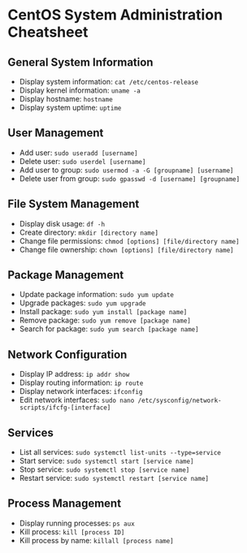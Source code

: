 # CentOS System Administration Cheatsheet

## General System Information

- Display system information: `cat /etc/centos-release`
- Display kernel information: `uname -a`
- Display hostname: `hostname`
- Display system uptime: `uptime`

## User Management

- Add user: `sudo useradd [username]`
- Delete user: `sudo userdel [username]`
- Add user to group: `sudo usermod -a -G [groupname] [username]`
- Delete user from group: `sudo gpasswd -d [username] [groupname]`

## File System Management

- Display disk usage: `df -h`
- Create directory: `mkdir [directory name]`
- Change file permissions: `chmod [options] [file/directory name]`
- Change file ownership: `chown [options] [file/directory name]`

## Package Management

- Update package information: `sudo yum update`
- Upgrade packages: `sudo yum upgrade`
- Install package: `sudo yum install [package name]`
- Remove package: `sudo yum remove [package name]`
- Search for package: `sudo yum search [package name]`

## Network Configuration

- Display IP address: `ip addr show`
- Display routing information: `ip route`
- Display network interfaces: `ifconfig`
- Edit network interfaces: `sudo nano /etc/sysconfig/network-scripts/ifcfg-[interface]`

## Services

- List all services: `sudo systemctl list-units --type=service`
- Start service: `sudo systemctl start [service name]`
- Stop service: `sudo systemctl stop [service name]`
- Restart service: `sudo systemctl restart [service name]`

## Process Management

- Display running processes: `ps aux`
- Kill process: `kill [process ID]`
- Kill process by name: `killall [process name]`
